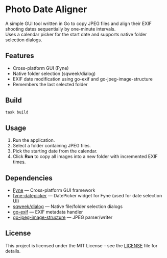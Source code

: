 # Photo Date Aligner

A simple GUI tool written in Go to copy JPEG files and align their EXIF shooting dates sequentially by one-minute intervals.  
Uses a calendar picker for the start date and supports native folder selection dialogs.

## Features
- Cross-platform GUI (Fyne)
- Native folder selection (sqweek/dialog)
- EXIF date modification using go-exif and go-jpeg-image-structure
- Remembers the last selected folder

## Build

```bash
task build
```

## Usage
1. Run the application.
2. Select a folder containing JPEG files.
3. Pick the starting date from the calendar.
4. Click **Run** to copy all images into a new folder with incremented EXIF times.

## Dependencies
- [Fyne](https://github.com/fyne-io/fyne) — Cross-platform GUI framework  
- [fyne-datepicker](https://github.com/sdassow/fyne-datepicker) — DatePicker widget for Fyne (used for date selection UI)
- [sqweek/dialog](https://github.com/sqweek/dialog) — Native file/folder selection dialogs  
- [go-exif](https://github.com/dsoprea/go-exif) — EXIF metadata handler  
- [go-jpeg-image-structure](https://github.com/dsoprea/go-jpeg-image-structure) — JPEG parser/writer

## License
This project is licensed under the MIT License – see the [LICENSE](LICENSE) file for details.
